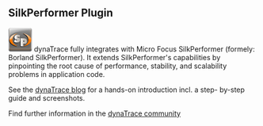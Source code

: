 ## SilkPerformer Plugin

![images_community/download/attachments/11567147/icon.png](images_community/download/attachments/11567147/icon.png) dynaTrace fully integrates with Micro Focus SilkPerformer (formely: Borland
SilkPerformer). It extends SilkPerformer's capabilities by pinpointing the root cause of performance, stability, and scalability problems in application code.

See the [dynaTrace blog](http://blog.dynatrace.com/2010/05/04/elevating-web-and-load-testing-with-microfocus-silkperformer-diagnostics-powered-by-dynatrace/) for a hands-on introduction incl. a step-
by-step guide and screenshots.

Find further information in the [dynaTrace community](https://community.compuwareapm.com/community/display/DL/SilkPerformer+Plugin) 